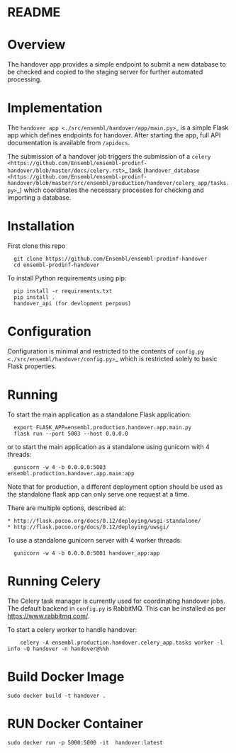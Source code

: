 # README
Overview
========

The handover app provides a simple endpoint to submit a new database to be checked and copied to the staging server for further automated processing. 

Implementation
==============

The `handover app <./src/ensembl/handover/app/main.py>`_ is a simple Flask app which defines endpoints for handover. After starting the app, full API documentation is available from ``/apidocs``.

The submission of a handover job triggers the submission of a `celery <https://github.com/Ensembl/ensembl-prodinf-handover/blob/master/docs/celery.rst>`_ task (`handover_database <https://github.com/Ensembl/ensembl-prodinf-handover/blob/master/src/ensembl/production/handover/celery_app/tasks.py>`_) which coordinates the necessary processes for checking and importing a database.

Installation
============

First clone this repo
```
  git clone https://github.com/Ensembl/ensembl-prodinf-handover
  cd ensembl-prodinf-handover
```
To install Python requirements using pip:


``` 
  pip install -r requirements.txt
  pip install . 
  handover_api (for devlopment perpous)    
```

Configuration
=============

Configuration is minimal and restricted to the contents of `config.py <./src/ensembl/handover/config.py>`_ which is restricted solely to basic Flask properties.

Running
=======

To start the main application as a standalone Flask application:

```
  export FLASK_APP=ensembl.production.handover.app.main.py
  flask run --port 5003 --host 0.0.0.0
```
or to start the main application as a standalone using gunicorn with 4 threads:

```
  gunicorn -w 4 -b 0.0.0.0:5003 ensembl.production.handover.app.main:app
```
Note that for production, a different deployment option should be used as the standalone flask app can only serve one request at a time.

There are multiple options, described at:
```
* http://flask.pocoo.org/docs/0.12/deploying/wsgi-standalone/
* http://flask.pocoo.org/docs/0.12/deploying/uwsgi/
```
To use a standalone gunicorn server with 4 worker threads:

```
  gunicorn -w 4 -b 0.0.0.0:5001 handover_app:app
```
Running Celery
==============
The Celery task manager is currently used for coordinating handover jobs. The default backend in ``config.py`` is RabbitMQ. This can be installed as per <https://www.rabbitmq.com/>.

To start a celery worker to handle handover:

```
    celery -A ensembl.production.handover.celery_app.tasks worker -l info -Q handover -n handover@%%h
```

Build Docker Image 
==================
```
sudo docker build -t handover . 
```
RUN Docker Container
====================
```
sudo docker run -p 5000:5000 -it  handover:latest
```




